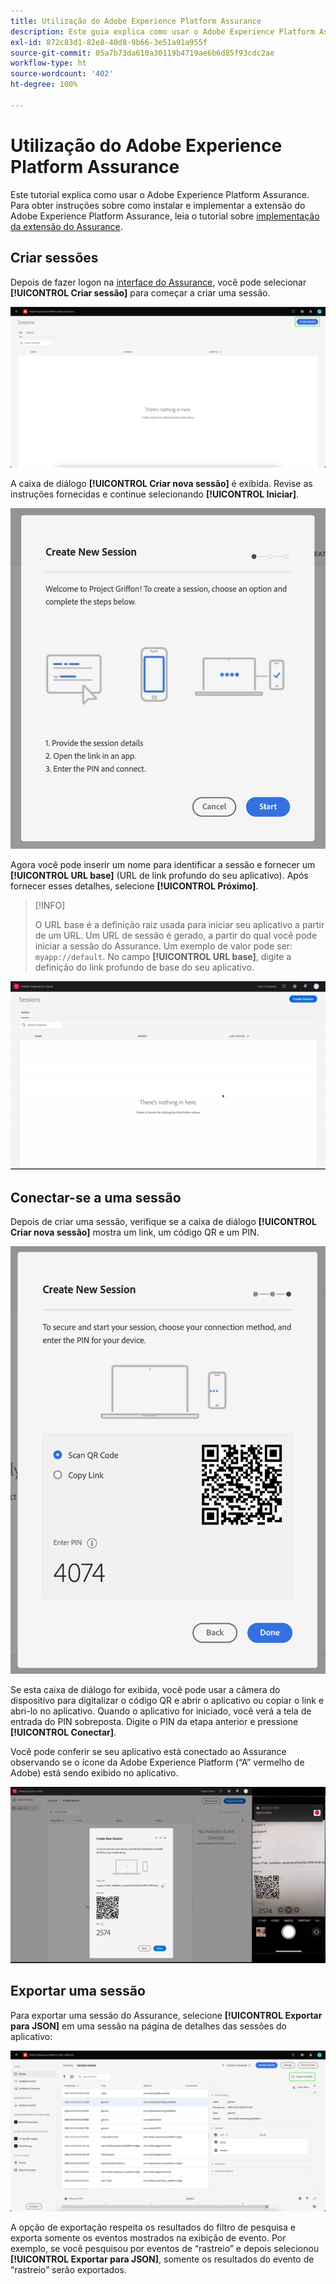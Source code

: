 ```yaml
---
title: Utilização do Adobe Experience Platform Assurance
description: Este guia explica como usar o Adobe Experience Platform Assurance após sua instalação e implementação.
exl-id: 872c83d1-82e8-40d8-9b66-3e51a91a955f
source-git-commit: 05a7b73da610a30119b4719ae6b6d85f93cdc2ae
workflow-type: ht
source-wordcount: '402'
ht-degree: 100%

---
```


# Utilização do Adobe Experience Platform Assurance

Este tutorial explica como usar o Adobe Experience Platform Assurance. Para obter instruções sobre como instalar e implementar a extensão do Adobe Experience Platform Assurance, leia o tutorial sobre [implementação da extensão do Assurance](./implement-assurance.md).

## Criar sessões

Depois de fazer logon na [interface do Assurance](https://experience.adobe.com/assurance), você pode selecionar **[!UICONTROL Criar sessão]** para começar a criar uma sessão.

![O botão Criar sessão é realçado, mostrando onde você pode criar uma sessão.](./images/using-assurance/create-session.png)

A caixa de diálogo **[!UICONTROL Criar nova sessão]** é exibida. Revise as instruções fornecidas e continue selecionando **[!UICONTROL Iniciar]**.

![A caixa de diálogo Criar nova sessão será exibida, mostrando instruções sobre como usar o Assurance.](./images/using-assurance/create-new-session.png)

Agora você pode inserir um nome para identificar a sessão e fornecer um **[!UICONTROL URL base]** (URL de link profundo do seu aplicativo). Após fornecer esses detalhes, selecione **[!UICONTROL Próximo]**.

>[!INFO]
>
>O URL base é a definição raiz usada para iniciar seu aplicativo a partir de um URL. Um URL de sessão é gerado, a partir do qual você pode iniciar a sessão do Assurance. Um exemplo de valor pode ser: `myapp://default`. No campo **[!UICONTROL URL base]**, digite a definição do link profundo de base do seu aplicativo.

![O fluxo de trabalho completo de criação de uma nova sessão é exibido.](./images/using-assurance/create-session.gif)

## Conectar-se a uma sessão

Depois de criar uma sessão, verifique se a caixa de diálogo **[!UICONTROL Criar nova sessão]** mostra um link, um código QR e um PIN.

![Uma caixa de diálogo mostrando as opções para se conectar à sua sessão do Assurance é exibida.](./images/using-assurance/create-new-session-pin.png)

Se esta caixa de diálogo for exibida, você pode usar a câmera do dispositivo para digitalizar o código QR e abrir o aplicativo ou copiar o link e abri-lo no aplicativo. Quando o aplicativo for iniciado, você verá a tela de entrada do PIN sobreposta. Digite o PIN da etapa anterior e pressione **[!UICONTROL Conectar]**.

Você pode conferir se seu aplicativo está conectado ao Assurance observando se o ícone da Adobe Experience Platform (“A” vermelho de Adobe) está sendo exibido no aplicativo.

![O fluxo de trabalho completo de conexão do aplicativo a uma sessão do Assurance é exibido.](./images/using-assurance/connect-session.gif)

## Exportar uma sessão

Para exportar uma sessão do Assurance, selecione **[!UICONTROL Exportar para JSON]** em uma sessão na página de detalhes das sessões do aplicativo:

![Exportar uma sessão](./images/using-assurance/export-session.png)

A opção de exportação respeita os resultados do filtro de pesquisa e exporta somente os eventos mostrados na exibição de evento. Por exemplo, se você pesquisou por eventos de “rastreio” e depois selecionou **[!UICONTROL Exportar para JSON]**, somente os resultados do evento de “rastreio” serão exportados.
